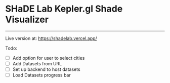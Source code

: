 # SHaDE Lab Kepler.gl Shade Visualizer
---

Live version at: https://shadelab.vercel.app/

Todo:
- [ ] Add option for user to select cities
- [ ] Add Datasets from URL
- [ ] Set up backend to host datasets
- [ ] Load Datasets progress bar
